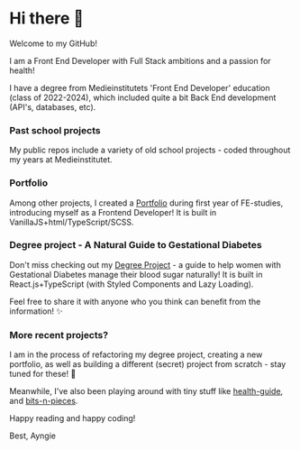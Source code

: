 # Hi there 👋

Welcome to my GitHub!

I am a Front End Developer with Full Stack ambitions and a passion for health!

I have a degree from Medieinstitutets 'Front End Developer' education (class of 2022-2024), which included quite a bit Back End development (API's, databases, etc).

### Past school projects
My public repos include a variety of old school projects - coded throughout my years at Medieinstitutet. 

### Portfolio
Among other projects, I created a [Portfolio](https://github.com/Ayngie/portfolio2.0) during first year of FE-studies, introducing myself as a Frontend Developer! It is built in VanillaJS+html/TypeScript/SCSS.

### Degree project - A Natural Guide to Gestational Diabetes
Don't miss checking out my [Degree Project](https://github.com/Ayngie/natural-guide-to-gestational-diabetes) - a guide to help women with Gestational Diabetes manage their blood sugar naturally! It is built in React.js+TypeScript (with Styled Components and Lazy Loading).

Feel free to share it with anyone who you think can benefit from the information! ✨️

### More recent projects?
I am in the process of refactoring my degree project, creating a new portfolio, as well as building a different (secret) project from scratch - stay tuned for these! 🤩

Meanwhile, I've also been playing around with tiny stuff like [health-guide](https://github.com/Ayngie/health-guide), and [bits-n-pieces](https://github.com/Ayngie/bits-n-pieces).

Happy reading and happy coding!

Best,
Ayngie

<!--
**Ayngie/Ayngie** is a ✨ _special_ ✨ repository because its `README.md` (this file) appears on your GitHub profile.

Here are some ideas to get you started:

- 🔭 I’m currently working on ...
- 🌱 I’m currently learning ...
- 👯 I’m looking to collaborate on ...
- 🤔 I’m looking for help with ...
- 💬 Ask me about ...
- 📫 How to reach me: ...
- 😄 Pronouns: ...
- ⚡ Fun fact: ...
-->
